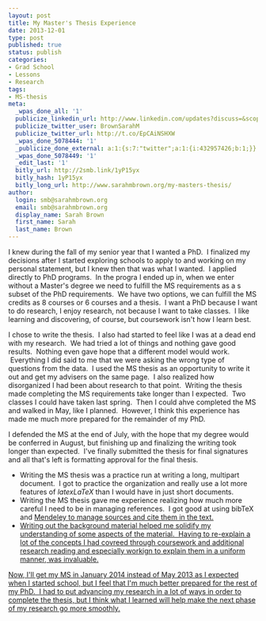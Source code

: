 ```yaml
---
layout: post
title: My Master's Thesis Experience
date: 2013-12-01 
type: post
published: true
status: publish
categories:
- Grad School
- Lessons
- Research
tags:
- MS-thesis
meta:
  _wpas_done_all: '1'
  publicize_linkedin_url: http://www.linkedin.com/updates?discuss=&scope=16659755&stype=M&topic=5812956078530777088&type=U&a=BR8h
  publicize_twitter_user: BrownSarahM
  publicize_twitter_url: http://t.co/EpCAiNSHXW
  _wpas_done_5078444: '1'
  _publicize_done_external: a:1:{s:7:"twitter";a:1:{i:432957426;b:1;}}
  _wpas_done_5078449: '1'
  _edit_last: '1'
  bitly_url: http://2smb.link/1yP15yx
  bitly_hash: 1yP15yx
  bitly_long_url: http://www.sarahmbrown.org/my-masters-thesis/
author:
  login: smb@sarahmbrown.org
  email: smb@sarahmbrown.org
  display_name: Sarah Brown
  first_name: Sarah
  last_name: Brown
---
```

I knew during the fall of my senior year that I wanted a PhD.  I finalized my decisions after I started exploring schools to apply to and working on my personal statement, but I knew then that was what I wanted.  I applied directly to PhD programs.  In the progra I ended up in, when we enter without a Master's degree we need to fulfill the MS requirements as a s subset of the PhD requirements.  We have two options, we can fulfill the MS credits as 8 courses or 6 courses and a thesis.  I want a PhD because I want to do research, I enjoy research, not because I want to take classes.  I like learning and discovering, of course, but coursework isn't how I learn best.

I chose to write the thesis.  I also had started to feel like I was at a dead end with my research.  We had tried a lot of things and nothing gave good results.  Nothing even gave hope that a different model would work.  Everything I did said to me that we were asking the wrong type of questions from the data.  I used the MS thesis as an opportunity to write it out and get my advisers on the same page.  I also realized how disorganized I had been about research to that point.  Writing the thesis made completing the MS requirements take longer than I expected.  Two classes I could have taken last spring.  Then I could ahve completed the MS and walked in May, like I planned.  However, I think this experience has made me much more prepared for the remainder of my PhD.

I defended the MS at the end of July, with the hope that my degree would be conferred in August, but finishing up and finalizing the writing took longer than expected.  I've finally submitted the thesis for final signatures and all that's left is formatting approval for the final thesis.


- Writing the MS thesis was a practice run at writing a long, multipart document.  I got to practice the organization and really use a lot more features of $latex LaTeX$ than I would have in just short documents.
- Writing the MS thesis gave me experience realizing how much more careful I need to be in managing references.  I got good at using bibTeX and <a title="Mendeley" href="http://www.mendeley.com/" target="_blank">Mendeley to manage sources and cite them in the text.
- Writing out the background material helped me solidify my understanding of some aspects of the material.  Having to re-explain a lot of the concepts I had covreed through coursework and additional research reading and especially workign to explain them in a uniform manner, was invaluable.

Now, I'll get my MS in January 2014 instead of May 2013 as I expected when I started school, but I feel that I'm much better prepared for the rest of my PhD.  I had to put advancing my research in a lot of ways in order to complete the thesis, but I think what I learned will help make the next phase of my research go more smoothly.

